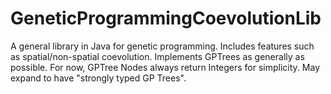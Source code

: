 GeneticProgrammingCoevolutionLib
================================

A general library in Java for genetic programming. Includes features such as spatial/non-spatial coevolution. Implements GPTrees as generally as possible. For now, GPTree Nodes always return Integers for simplicity. May expand to have &quot;strongly typed GP Trees&quot;. 